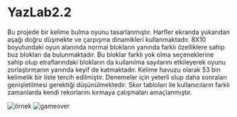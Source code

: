 # YazLab2.2

Bu projede bir kelime bulma oyunu tasarlanmıştır. Harfler
ekranda yukarıdan aşağı doğru düşmekte ve çarpışma dinamikleri
kullanmaktadır. 8X10 boyutundaki oyun alanında normal
blokların yanında farklı özelliklere sahip buz blokları da bulunmaktadır.
Bu bloklar farklı yok olma seçeneklerine sahip
olup etraflarındaki blokların da kullanılma sayılarını etkileyerek oyunu zorlaştırmanın 
yanında keyif de katmaktadır. Kelime havuzu olarak 53 bin kelimelik bir 
liste tercih edilmiştir. Denemeler için yeterli olup daha sonraları genişletilmesi gerektiği
düşünülmektedir. Skor tabloları ile kullanıcıların farklı zamanlarda kendi rekorlarını kırmaya çalışmaları amaçlanmıştır.

![örnek](https://user-images.githubusercontent.com/30952126/236688299-d8a7449f-5154-4c99-9710-65d021dab9ce.jpg)
![gameover](https://user-images.githubusercontent.com/30952126/236688301-ad7631b9-5dec-446f-801b-a1e106b70be7.jpg)
